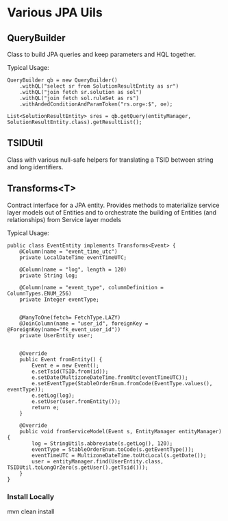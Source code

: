 # Various JPA Uils

## QueryBuilder 
Class to build JPA queries and keep parameters and HQL together. 

Typical Usage:

```
QueryBuilder qb = new QueryBuilder()
	.withQL("select sr from SolutionResultEntity as sr")
	.withQL("join fetch sr.solution as sol")
	.withQL("join fetch sol.ruleSet as rs")
	.withAndedConditionAndParamToken("rs.org=:$", oe);

List<SolutionResultEntity> sres = qb.getQuery(entityManager, SolutionResultEntity.class).getResultList();

```

## TSIDUtil
Class with various null-safe helpers for translating a TSID between string and long identifiers.

## Transforms\<T\> 
Contract interface for a JPA entity.  Provides methods to materialize service layer models out of Entities and to orchestrate the building of Entities (and relationships) from Service layer models

Typical Usage:
```
public class EventEntity implements Transforms<Event> {
	@Column(name = "event_time_utc")
	private LocalDateTime eventTimeUTC;

	@Column(name = "log", length = 120)
	private String log;

	@Column(name = "event_type", columnDefinition = ColumnTypes.ENUM_256)
	private Integer eventType;

	
	@ManyToOne(fetch= FetchType.LAZY)
	@JoinColumn(name = "user_id", foreignKey = @ForeignKey(name="fk_event_user_id"))
	private UserEntity user;


	@Override
	public Event fromEntity() {
		Event e = new Event();
		e.setTsid(TSID.from(id));
		e.setDate(MultizoneDateTime.fromUtc(eventTimeUTC));
		e.setEventType(StableOrderEnum.fromCode(EventType.values(), eventType));
		e.setLog(log);
		e.setUser(user.fromEntity());
		return e;
	}

	@Override
	public void fromServiceModel(Event s, EntityManager entityManager) {
		log = StringUtils.abbreviate(s.getLog(), 120);
		eventType = StableOrderEnum.toCode(s.getEventType());
		eventTimeUTC = MultizoneDateTime.toUtcLocal(s.getDate());
		user = entityManager.find(UserEntity.class, TSIDUtil.toLongOrZero(s.getUser().getTsid()));
	}
}
```


### Install Locally
mvn clean install

